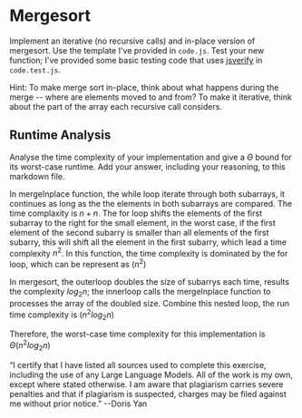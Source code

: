 # Mergesort

Implement an iterative (no recursive calls) and in-place version of mergesort.
Use the template I've provided in `code.js`. Test your new function; I've
provided some basic testing code that uses
[jsverify](https://jsverify.github.io/) in `code.test.js`.

Hint: To make merge sort in-place, think about what happens during the merge --
where are elements moved to and from? To make it iterative, think about the
part of the array each recursive call considers.

## Runtime Analysis

Analyse the time complexity of your implementation and give a $\Theta$ bound for
its worst-case runtime. Add your answer, including your reasoning, to this
markdown file.

In mergeInplace function, the while loop iterate through both subarrays, it continues as long as the the elements in both subarrays are compared. The time complaxity is $n+n$. The for loop shifts the elements of the first subarray to the right for the small element, in the worst case, if the first element of the second subarry is smaller than all elements of the first subarry, this will shift all the element in the first subarry, which lead a time complexity $n^2$. In this function, the time complexity is dominated by the for loop, which can be represent as $(n^2)$

In mergesort, the outerloop doubles the size of subarrys each time, results the complexity $log_2n$; the innerloop calls the mergeInplace function to processes the array of the doubled size. Combine this nested loop, the run time complexity is $(n^2log_2n)$

Therefore, the worst-case time complexity for this implementation is $\Theta(n^2log_2n)$


“I certify that I have listed all sources used to complete this exercise,
 including the use of any Large Language Models. 
 All of the work is my own, except where stated otherwise. 
 I am aware that plagiarism carries severe penalties and that if plagiarism is suspected, 
 charges may be filed against me without prior notice.” --Doris Yan
